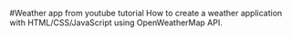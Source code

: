 #Weather app from youtube tutorial
How to create a weather application with HTML/CSS/JavaScript
using OpenWeatherMap API.
